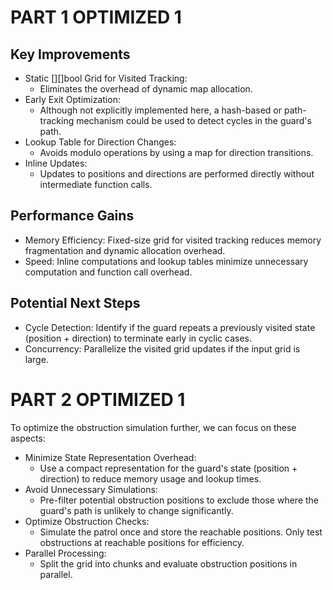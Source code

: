 # PART 1 OPTIMIZED 1

## Key Improvements
- Static [][]bool Grid for Visited Tracking:
  - Eliminates the overhead of dynamic map allocation.
- Early Exit Optimization:
  - Although not explicitly implemented here, a hash-based or path-tracking mechanism could be used to detect cycles in the guard's path.
- Lookup Table for Direction Changes:
  - Avoids modulo operations by using a map for direction transitions.
- Inline Updates:
  - Updates to positions and directions are performed directly without intermediate function calls.  

## Performance Gains  
- Memory Efficiency: Fixed-size grid for visited tracking reduces memory fragmentation and dynamic allocation overhead.  
- Speed: Inline computations and lookup tables minimize unnecessary computation and function call overhead.  

## Potential Next Steps  
- Cycle Detection: Identify if the guard repeats a previously visited state (position + direction) to terminate early in cyclic cases.  
- Concurrency: Parallelize the visited grid updates if the input grid is large.  


# PART 2 OPTIMIZED 1

To optimize the obstruction simulation further, we can focus on these aspects:

- Minimize State Representation Overhead:
  - Use a compact representation for the guard's state (position + direction) to reduce memory usage and lookup times.
- Avoid Unnecessary Simulations:
  - Pre-filter potential obstruction positions to exclude those where the guard's path is unlikely to change significantly.
- Optimize Obstruction Checks:
  - Simulate the patrol once and store the reachable positions. Only test obstructions at reachable positions for efficiency.
- Parallel Processing:
  - Split the grid into chunks and evaluate obstruction positions in parallel.
